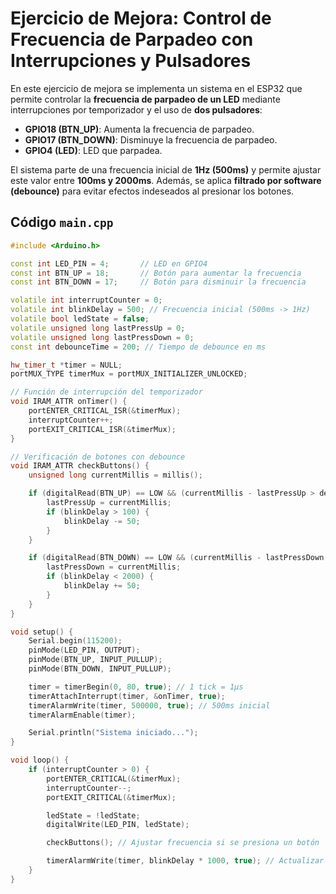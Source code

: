 # Ejercicio de Mejora: Control de Frecuencia de Parpadeo con Interrupciones y Pulsadores

En este ejercicio de mejora se implementa un sistema en el ESP32 que permite controlar la **frecuencia de parpadeo de un LED** mediante interrupciones por temporizador y el uso de **dos pulsadores**:

- **GPIO18 (BTN_UP)**: Aumenta la frecuencia de parpadeo.
- **GPIO17 (BTN_DOWN)**: Disminuye la frecuencia de parpadeo.
- **GPIO4 (LED)**: LED que parpadea.

El sistema parte de una frecuencia inicial de **1Hz (500ms)** y permite ajustar este valor entre **100ms y 2000ms**. Además, se aplica **filtrado por software (debounce)** para evitar efectos indeseados al presionar los botones.

## Código `main.cpp`

```cpp
#include <Arduino.h>

const int LED_PIN = 4;       // LED en GPIO4
const int BTN_UP = 18;       // Botón para aumentar la frecuencia
const int BTN_DOWN = 17;     // Botón para disminuir la frecuencia

volatile int interruptCounter = 0;
volatile int blinkDelay = 500; // Frecuencia inicial (500ms -> 1Hz)
volatile bool ledState = false;
volatile unsigned long lastPressUp = 0;
volatile unsigned long lastPressDown = 0;
const int debounceTime = 200; // Tiempo de debounce en ms

hw_timer_t *timer = NULL;
portMUX_TYPE timerMux = portMUX_INITIALIZER_UNLOCKED;

// Función de interrupción del temporizador
void IRAM_ATTR onTimer() {
    portENTER_CRITICAL_ISR(&timerMux);
    interruptCounter++;
    portEXIT_CRITICAL_ISR(&timerMux);
}

// Verificación de botones con debounce
void IRAM_ATTR checkButtons() {
    unsigned long currentMillis = millis();

    if (digitalRead(BTN_UP) == LOW && (currentMillis - lastPressUp > debounceTime)) {
        lastPressUp = currentMillis;
        if (blinkDelay > 100) {
            blinkDelay -= 50;
        }
    }

    if (digitalRead(BTN_DOWN) == LOW && (currentMillis - lastPressDown > debounceTime)) {
        lastPressDown = currentMillis;
        if (blinkDelay < 2000) {
            blinkDelay += 50;
        }
    }
}

void setup() {
    Serial.begin(115200);
    pinMode(LED_PIN, OUTPUT);
    pinMode(BTN_UP, INPUT_PULLUP);
    pinMode(BTN_DOWN, INPUT_PULLUP);

    timer = timerBegin(0, 80, true); // 1 tick = 1µs
    timerAttachInterrupt(timer, &onTimer, true);
    timerAlarmWrite(timer, 500000, true); // 500ms inicial
    timerAlarmEnable(timer);

    Serial.println("Sistema iniciado...");
}

void loop() {
    if (interruptCounter > 0) {
        portENTER_CRITICAL(&timerMux);
        interruptCounter--;
        portEXIT_CRITICAL(&timerMux);

        ledState = !ledState;
        digitalWrite(LED_PIN, ledState);

        checkButtons(); // Ajustar frecuencia si se presiona un botón

        timerAlarmWrite(timer, blinkDelay * 1000, true); // Actualizar temporizador
    }
}
